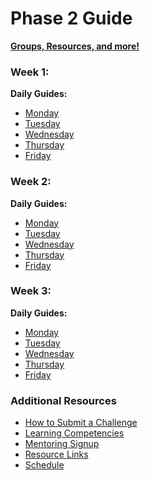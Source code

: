 # Phase 2 Guide

**[Groups, Resources, and more!](./wiki)**

### Week 1:

**Daily Guides:**

- [Monday](week-1/monday.md)
- [Tuesday](week-1/tuesday.md)
- [Wednesday](week-1/wednesday.md)
- [Thursday](week-1/thursday.md)
- [Friday](week-1/friday.md)

### Week 2:
**Daily Guides:**

- [Monday](week-2/monday.md)
- [Tuesday](week-2/tuesday.md)
- [Wednesday](week-2/wednesday.md)
- [Thursday](week-2/thursday.md)
- [Friday](week-2/friday.md)

### Week 3:
**Daily Guides:**

- [Monday](week-3/monday.md)
- [Tuesday](week-3/tuesday.md)
- [Wednesday](week-3/wednesday.md)
- [Thursday](week-3/thursday.md)
- [Friday](week-3/friday.md)

### Additional Resources
* [How to Submit a Challenge](resources/how-to-submit.md)
* [Learning Competencies](resources/competencies.md)
* [Mentoring Signup](http://mentoring.devbootcamp.com/)
* [Resource Links](resources/resources.md)
* [Schedule](resources/schedule.md)

